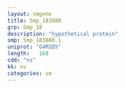 ```yaml
---
layout: smgene
title: Smp_183080
grp: Smp_18
description: "hypothetical protein"
smp: Smp_183080.1
uniprot: "G4M1D5"
length:   168
cdd: "ns"
kk: ns
categories: sm
---
```

